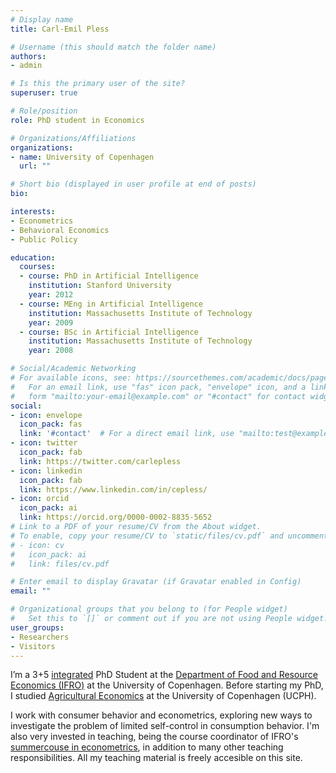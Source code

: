 ```yaml
---
# Display name
title: Carl-Emil Pless

# Username (this should match the folder name)
authors:
- admin

# Is this the primary user of the site?
superuser: true

# Role/position
role: PhD student in Economics

# Organizations/Affiliations
organizations:
- name: University of Copenhagen
  url: ""

# Short bio (displayed in user profile at end of posts)
bio: 

interests:
- Econometrics
- Behavioral Economics
- Public Policy

education:
  courses:
  - course: PhD in Artificial Intelligence
    institution: Stanford University
    year: 2012
  - course: MEng in Artificial Intelligence
    institution: Massachusetts Institute of Technology
    year: 2009
  - course: BSc in Artificial Intelligence
    institution: Massachusetts Institute of Technology
    year: 2008

# Social/Academic Networking
# For available icons, see: https://sourcethemes.com/academic/docs/page-builder/#icons
#   For an email link, use "fas" icon pack, "envelope" icon, and a link in the
#   form "mailto:your-email@example.com" or "#contact" for contact widget.
social:
- icon: envelope
  icon_pack: fas
  link: '#contact'  # For a direct email link, use "mailto:test@example.org".
- icon: twitter
  icon_pack: fab
  link: https://twitter.com/carlepless
- icon: linkedin
  icon_pack: fab
  link: https://www.linkedin.com/in/cepless/
- icon: orcid
  icon_pack: ai
  link: https://orcid.org/0000-0002-8835-5652
# Link to a PDF of your resume/CV from the About widget.
# To enable, copy your resume/CV to `static/files/cv.pdf` and uncomment the lines below.
# - icon: cv
#   icon_pack: ai
#   link: files/cv.pdf

# Enter email to display Gravatar (if Gravatar enabled in Config)
email: ""

# Organizational groups that you belong to (for People widget)
#   Set this to `[]` or comment out if you are not using People widget.
user_groups:
- Researchers
- Visitors
---
```

I’m a 3+5 [integrated](https://www.science.ku.dk/phd/studystructure/integratedphd/) PhD Student at the [Department of Food and Resource Economics (IFRO)](https://ifro.ku.dk/english/) at the University of Copenhagen. Before starting my PhD, I studied [Agricultural Economics](https://studies.ku.dk/masters/agricultural-economics/) at the University of Copenhagen (UCPH). 

I work with consumer behavior and econometrics, exploring new ways to investigate the problem of limited self-control in consumption behavior. I'm also very invested in teaching, being the course coordinator of IFRO's [summercouse in econometrics](https://kurser.ku.dk/course/NIFB19000U), in addition to many other teaching responsibilities. All my teaching material is freely accesible on this site. 
